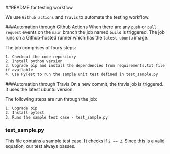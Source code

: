 ##README for testing workflow

We use `Github actions` and `Travis` to automate the testing workflow. 

###Automation through Github Actions
When there are any `push` or `pull request` events on the `main` branch the job named `build` is triggered. The job runs on a Github-hosted runner which has the `latest ubuntu` image.

The job comprises of fours steps:

```
1. Checkout the code repository
2. Install python version
3. Upgrade pip and install the dependencies from requirements.txt file if available
4. Use PyTest to run the sample unit test defined in test_sample.py
```

###Automation through Travis
On a new commit, the travis job is triggered.
It uses the latest ubuntu version.

The following steps are run through the job:
```
1. Upgrade pip
2. Install pytest
3. Runs the sample test case - test_sample.py
```

### test_sample.py

This file contains a sample test case. It checks if `2 == 2`. Since this is a valid equation, our test always passes.



